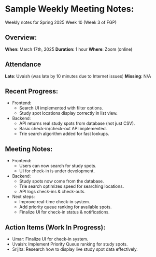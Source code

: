 # Sample Weekly Meeting Notes:
Weekly notes for Spring 2025 Week 10 (Week 3 of FGP)

## Overview:
**When**:  March 17th, 2025
**Duration**:  1 hour
**Where**:  Zoom (online) 

## Attendance
**Late**: Uvaish (was late by 10 minutes due to Internet issues) 
**Missing**: N/A

## Recent Progress:
* Frontend:
    * Search UI implemented with filter options.
    * Study spot locations display correctly in list view.
* Backend:
    * API returns real study spots from database (not just CSV).
    * Basic check-in/check-out API implemented.
    * Trie search algorithm added for fast lookups.

## Meeting Notes: 
* Frontend:
    * Users can now search for study spots.
    * UI for check-in is under development.
* Backend:
    * Study spots now come from the database.
    * Trie search optimizes speed for searching locations.
    * API logs check-ins & check-outs.
* Next steps:
    * Improve real-time check-in system.
    * Add priority queue ranking for available spots.
    * Finalize UI for check-in status & notifications. 
 
## Action Items (Work In Progress):
* Umar: Finalize UI for check-in system.
* Uvaish: Implement Priority Queue ranking for study spots.
* Srijita: Research how to display live study spot data effectively.
